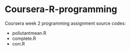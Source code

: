 # Coursera-R-programming
Coursera week 2 programming assignment source codes:
  - pollutantmean.R
  - complete.R
  - corr.R
